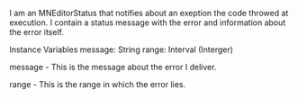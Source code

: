 I am an MNEditorStatus that notifies about an exeption the code throwed at execution. I contain a status message with the error and information about the error itself.

Instance Variables
	message:		String
	range:			Interval (Interger)

message
	- This is the message about the error I deliver.

range
	- This is the range in which the error lies.

